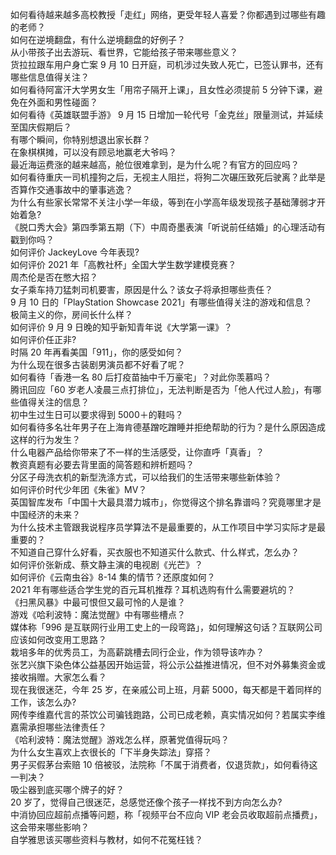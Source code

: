 如何看待越来越多高校教授「走红」网络，更受年轻人喜爱？你都遇到过哪些有趣的老师？  
如何在逆境翻盘，有什么逆境翻盘的好例子？  
从小带孩子出去游玩、看世界，它能给孩子带来哪些意义？  
货拉拉跟车用户身亡案 9 月 10 日开庭，司机涉过失致人死亡，已签认罪书，还有哪些信息值得关注？  
如何看待阿富汗大学男女生「用帘子隔开上课」，且女性必须提前 5 分钟下课，避免在外面和男性碰面？  
如何看待《英雄联盟手游》 9 月 15 日增加一轮代号「金克丝」限量测试，并延续至国庆假期后？  
有哪个瞬间，你特别想退出家长群？  
在象棋棋摊，可以没有顾忌地赢老大爷吗？  
最近海运费涨的越来越高，舱位很难拿到，是为什么呢？有官方的回应吗？  
如何看待重庆一司机撞狗之后，无视主人阻拦，将狗二次碾压致死后驶离？此举是否算作交通事故中的肇事逃逸？  
为什么有些家长常常不关注小学一年级，等到在小学高年级发现孩子基础薄弱才开始着急?  
《脱口秀大会》第四季第五期（下）中周奇墨表演「听说前任结婚」的心理活动有戳到你吗？  
如何评价 JackeyLove 今年表现?  
如何评价 2021 年「高教社杯」全国大学生数学建模竞赛？  
周杰伦是否在憋大招？  
女子乘车持刀猛刺司机要害，原因是什么？该女子将承担哪些责任？  
9 月 10 日的「PlayStation Showcase 2021」有哪些值得关注的游戏和信息？  
极简主义的你，房间长什么样？  
如何评价 9 月 9 日晚的知乎新知青年说《大学第一课》？  
如何评价任正非?  
时隔 20 年再看美国「911」，你的感受如何？  
为什么现在很多古装剧男演员都不好看了呢？  
如何看待「香港一名 80 后打疫苗抽中千万豪宅」？对此你羡慕吗？  
腾讯回应「60 岁老人凌晨三点打排位」，无法判断是否为「他人代过人脸」，有哪些值得关注的信息？  
初中生过生日可以要求得到 5000＋的鞋吗？  
如何看待多名壮年男子在上海肯德基蹭吃蹭睡并拒绝帮助的行为？是什么原因造成这样的行为发生？  
什么电器产品给你带来了不一样的生活感受，让你直呼「真香」？  
教资真题有必要去背里面的简答题和辨析题吗？  
分区子母洗衣机的新型洗涤方式，可以给我们的生活带来哪些新体验？  
如何评价时代少年团《朱雀》MV？  
英国智库发布「中国十大最具潜力城市」，你觉得这个排名靠谱吗？究竟哪里才是中国经济的未来？  
为什么技术主管跟我说程序员学算法不是最重要的，从工作项目中学习实际才是最重要的？  
不知道自己穿什么好看，买衣服也不知道买什么款式、什么样式，怎么办？  
如何评价张新成、蔡文静主演的电视剧《光芒》？  
如何评价《云南虫谷》8-14 集的情节？还原度如何？  
2021 年有哪些适合学生党的百元耳机推荐？耳机选购有什么需要避坑的？  
《扫黑风暴》中最可恨但又最可怜的人是谁？  
游戏《哈利波特：魔法觉醒》中有哪些槽点？  
媒体称「996 是互联网行业用工史上的一段弯路」，如何理解这句话？互联网公司应该如何改变用工思路？  
栽培多年的优秀员工，为高薪跳槽去同行企业，作为领导该咋办？  
张艺兴旗下染色体公益基因开始运营，将公示公益推进情况，但不对外募集资金或接收捐赠。大家怎么看？  
现在我很迷茫，今年 25 岁，在亲戚公司上班，月薪 5000，每天都是干着同样的工作，该怎么办?  
网传李维嘉代言的茶饮公司骗钱跑路，公司已成老赖，真实情况如何？若属实李维嘉需承担哪些法律责任？  
《哈利波特：魔法觉醒》游戏怎么样，原著党值得玩吗？  
为什么女生喜欢上衣很长的「下半身失踪法」穿搭？  
男子买假茅台索赔 10 倍被驳，法院称「不属于消费者，仅退货款」，如何看待这一判决？  
吸尘器到底买哪个牌子的好？  
20 岁了，觉得自己很迷茫，总感觉还像个孩子一样找不到方向怎么办?  
中消协回应超前点播等问题，称「视频平台不应向 VIP 老会员收取超前点播费」，这会带来哪些影响？  
自学雅思该买哪些资料与教材，如何不花冤枉钱？  

